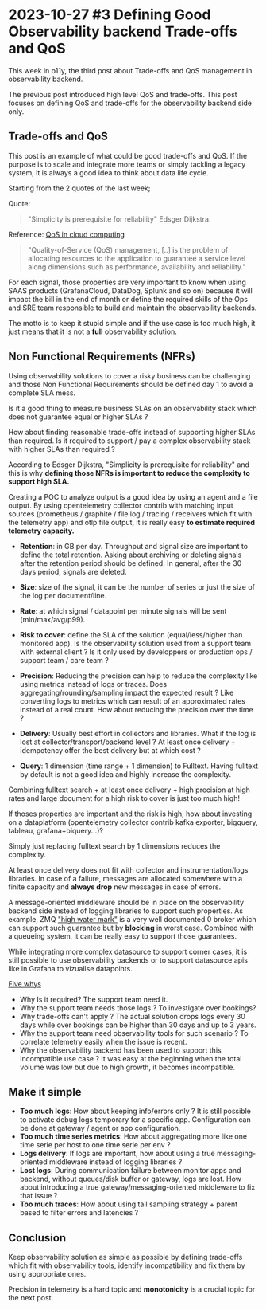 # 2023-10-27 #3 Defining Good Observability backend Trade-offs and QoS

This week in o11y, the third post about Trade-offs and QoS management in observability backend.

The previous post introduced high level QoS and trade-offs. This post focuses on defining QoS and trade-offs for the observability backend side only.

## Trade-offs and QoS

This post is an example of what could be good trade-offs and QoS. If the purpose is to scale and integrate more teams or simply tackling a legacy system, it is always a good idea to think about data life cycle.

Starting from the 2 quotes of the last week;

Quote: 
>"Simplicity is prerequisite for reliability" Edsger Dijkstra.

Reference: [QoS in cloud computing](https://jisajournal.springeropen.com/articles/10.1186/s13174-014-0011-3)

> "Quality-of-Service (QoS) management, [..] is the problem of allocating resources to the application to guarantee a service level along dimensions such as performance, availability and reliability."

For each signal, those properties are very important to know when using SAAS products (GrafanaCloud, DataDog, Splunk and so on) because it will impact the bill in the end of month or define the required skills of the Ops and SRE team responsible to build and maintain the observability backends.

The motto is to keep it stupid simple and if the use case is too much high, it just means that it is not a __full__ observability solution.

## Non Functional Requirements (NFRs)

Using observability solutions to cover a risky business can be challenging and those Non Functional Requirements should be defined day 1 to avoid a complete SLA mess.

Is it a good thing to measure business SLAs on an observability stack which does not guarantee equal or higher SLAs ?

How about finding reasonable trade-offs instead of supporting higher SLAs than required. Is it required to support / pay a complex observability stack with higher SLAs than required ?

According to Edsger Dijkstra, "Simplicity is prerequisite for reliability" and this is why __defining those NFRs is important to reduce the complexity to support high SLA.__

Creating a POC to analyze output is a good idea by using an agent and a file output. By using opentelemetry collector contrib with matching input sources (prometheus / graphite / file log / tracing / receivers which fit with the telemetry app) and otlp file output, it is really easy __to estimate required telemetry capacity.__

- __Retention__: in GB per day. Throughput and signal size are important to define the total retention. Asking about archiving or deleting signals after the retention period should be defined. In general, after the 30 days period, signals are deleted. 

- __Size__: size of the signal, it can be the number of series or just the size of the log per document/line.

- __Rate__: at which signal / datapoint per minute signals will be sent (min/max/avg/p99).

- __Risk to cover__: define the SLA of the solution (equal/less/higher than monitored app). Is the observability solution used from a support team with external client ? Is it only used by developpers or production ops / support team / care team ?

- __Precision__: Reducing the precision can help to reduce the complexity like using metrics instead of logs or traces. Does aggregating/rounding/sampling impact the expected result ? Like converting logs to metrics which can result of an approximated rates instead of a real count. How about reducing the precision over the time ?

- __Delivery__: Usually best effort in collectors and libraries. What if the log is lost at collector/transport/backend level ? At least once delivery + idempotency offer the best delivery but at which cost ?

- __Query__: 1 dimension (time range + 1 dimension) to Fulltext. Having fulltext by default is not a good idea and highly increase the complexity. 

Combining fulltext search + at least once delivery + high precision at high rates and large document for a high risk to cover is just too much high!

If thoses properties are important and the risk is high, how about investing on a dataplatform (opentelemetry collector contrib kafka exporter, bigquery, tableau, grafana+biquery...)?

Simply just replacing fulltext search by 1 dimensions reduces the complexity. 

At least once delivery does not fit with collector and instrumentation/logs libraries. In case of a failure, messages are allocated somewhere with a finite capacity and __always drop__ new messages in case of errors. 

A message-oriented middleware should be in place on the observability backend side instead of logging libraries to support such properties. As example, ZMQ ["high water mark"](https://hyperledger-indy.readthedocs.io/projects/plenum/en/latest/misc/zeromq_features.html#do-not-rely-on-zeromq-high-watermark) is a very well documented 0 broker which can support such guarantee but by __blocking__ in worst case. Combined with a queueing system, it can be really easy to support those guarantees.

While integrating more complex datasource to support corner cases, it is still possible to use observability backends or to support datasource apis like in Grafana to vizualise datapoints.

[Five whys](https://en.wikipedia.org/wiki/Five_whys) 
- Why Is it required? The support team need it.
- Why the support team needs those logs ? To investigate over bookings?
- Why trade-offs can't apply ? The actual solution drops logs every 30 days while over bookings can be higher than 30 days and up to 3 years.
- Why the support team need observability tools for such scenario ? To correlate telemetry easily when the issue is recent.
- Why the observability backend has been used to support this incompatible use case ? It was easy at the beginning when the total volume was low but due to high growth, it becomes incompatible.

## Make it simple
- __Too much logs__: How about keeping info/errors only ? It is still possible to activate debug logs temporary for a specific app. Configuration can be done at gateway / agent or app configuration.
- __Too much time series metrics__: How about aggregating more like one time serie per host to one time serie per env ?
- __Logs delivery__: If logs are important, how about using a true messaging-oriented middleware instead of logging libraries ?
- __Lost logs__: During communication failure between monitor apps and backend, without queues/disk buffer or gateway, logs are lost. How about introducing a true gateway/messaging-oriented middleware to fix that issue ?
- __Too much traces__: How about using tail sampling strategy + parent based to filter errors and latencies ?

## Conclusion
Keep observability solution as simple as possible by defining trade-offs which fit with observability tools, identify incompatibility and fix them by using appropriate ones.

Precision in telemetry is a hard topic and __monotonicity__ is a crucial topic for the next post.
